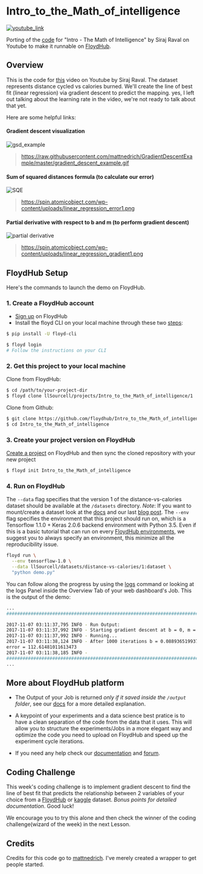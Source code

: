 # Intro_to_the_Math_of_intelligence

[![youtube_link](https://img.youtube.com/vi/xRJCOz3AfYY/0.jpg)](https://youtu.be/xRJCOz3AfYY)

Porting of the [code](https://github.com/llSourcell/Intro_to_the_Math_of_intelligence) for "Intro - The Math of Intelligence" by Siraj Raval on Youtube to make it runnable on [FloydHub](https://www.floydhub.com/).

## Overview

This is the code for [this](https://youtu.be/xRJCOz3AfYY) video on Youtube by Siraj Raval. The dataset represents distance cycled vs calories burned. We'll create the line of best fit (linear regression) via gradient descent to predict the mapping. yes, I left out talking about the learning rate in the video, we're not ready to talk about that yet.

Here are some helpful links:


#### Gradient descent visualization

![gsd_example](https://raw.githubusercontent.com/mattnedrich/GradientDescentExample/master/gradient_descent_example.gif)

> https://raw.githubusercontent.com/mattnedrich/GradientDescentExample/master/gradient_descent_example.gif


#### Sum of squared distances formula (to calculate our error)

![SQE](https://spin.atomicobject.com/wp-content/uploads/linear_regression_error1.png)

> https://spin.atomicobject.com/wp-content/uploads/linear_regression_error1.png


#### Partial derivative with respect to b and m (to perform gradient descent)

![partial derivative](https://spin.atomicobject.com/wp-content/uploads/linear_regression_gradient1.png)

> https://spin.atomicobject.com/wp-content/uploads/linear_regression_gradient1.png


## FloydHub Setup

Here's the commands to launch the demo on FloydHub.


### 1. Create a FloydHub account

- [Sign up](https://www.floydhub.com/signup) on FloydHub
- Install the floyd CLI on your local machine through these two [steps](https://www.floydhub.com/welcome):

```bash
$ pip install -U floyd-cli

$ floyd login
# Follow the instructions on your CLI
```

### 2. Get this project to your local machine

Clone from FloydHub:

```bash
$ cd /path/to/your-project-dir
$ floyd clone llSourcell/projects/Intro_to_the_Math_of_intelligence/1
```

Clone from Github:

```bash
$ git clone https://github.com/floydhub/Intro_to_the_Math_of_intelligence
$ cd Intro_to_the_Math_of_intelligence
```

### 3. Create your project version on FloydHub

[Create a project](https://www.floydhub.com/projects/create) on FloydHub and then sync the cloned repository with your new project

```bash
$ floyd init Intro_to_the_Math_of_intelligence
```

### 4. Run on FloydHub

The `--data` flag specifies that the version 1 of the distance-vs-calories dataset should be available at the `/datasets` directory. *Note*: If you want to mount/create a dataset look at the [docs](http://docs.floydhub.com/guides/basics/create_new/#create-a-new-dataset) and our last [blog post](https://blog.floydhub.com/creating-datasets-from-public-urls/).
The `--env` flag specifies the environment that this project should run on, which is a Tensorflow 1.1.0 + Keras 2.0.6 backend environment with Python 3.5. Even if this is a basic tutorial that can run on every [FloydHub environments](https://docs.floydhub.com/guides/environments/), we suggest you to always specify an environment, this minimize all the reproducibility issue.

```bash
floyd run \
  --env tensorflow-1.0 \
  --data llSourcell/datasets/distance-vs-calories/1:dataset \
  "python demo.py"
```

You can follow along the progress by using the [logs](https://docs.floydhub.com/commands/logs/) command or looking at the logs Panel inside the Overview Tab of your web dashboard's Job. This is the output of the demo:

```bash
...
################################################################################

2017-11-07 03:11:37,795 INFO - Run Output:
2017-11-07 03:11:37,992 INFO - Starting gradient descent at b = 0, m = 0, error = 5565.107834483211
2017-11-07 03:11:37,992 INFO - Running...
2017-11-07 03:11:38,124 INFO - After 1000 iterations b = 0.08893651993741346, m = 1.4777440851894448,
error = 112.61481011613473
2017-11-07 03:11:38,185 INFO -
################################################################################
...
```


## More about FloydHub platform

- The Output of your Job is returned *only if it saved inside the `/output` folder*, see our [docs](https://docs.floydhub.com/guides/data/storing_output/) for a more detailed explanation.

- A keypoint of your experiments and a data science best pratice is to have a clean separation of the code from the data that it uses. This will allow you to structure the experiments/Jobs in a more elegant way and optimize the code you need to upload on FloydHub and speed up the experiment cycle iterations.

- If you need any help check our [documentation](http://docs.floydhub.com/) and [forum](https://forum.floydhub.com/).

## Coding Challenge

This week's coding challenge is to implement gradient descent to find the line of best fit that predicts the relationship between 2 variables of your choice from a [FloydHub](https://www.floydhub.com/datasets) or [kaggle](https://www.kaggle.com/datasets) dataset. *Bonus points for detailed documentation*. Good luck!

We encourage you to try this alone and then check the winner of the coding challenge(wizard of the week) in the next Lesson.

## Credits

Credits for this code go to [mattnedrich](https://github.com/mattnedrich). I've merely created a wrapper to get people started.

